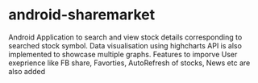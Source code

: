 # android-sharemarket
Android Application to search and view stock details corresponding to searched stock symbol. Data visualisation using highcharts API is also implemented to showcase multiple graphs. Features to imporve User exeprience like FB share, Favorties, AutoRefresh of stocks, News  etc are also added
